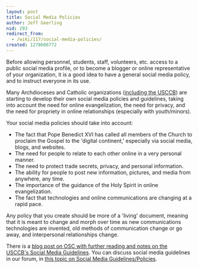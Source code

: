 ```yaml
---
layout: post
title: Social Media Policies
author: Jeff Geerling
nid: 293
redirect_from:
  - /wiki/117/social-media-policies/
created: 1278606772
---
```

<p>Before allowing personnel, students, staff, volunteers, etc. access to a public social media profile, or to become a blogger or online representative of your organization, it is a good idea to have a general social media policy, and to instruct everyone in its use.</p>
<p>Many Archdioceses and Catholic organizations (<a href="http://www.usccb.org/comm/social-media-guidelines.shtml">including the USCCB</a>) are starting to develop their own social media policies and guidelines, taking into account the need for online evangelization, the need for privacy, and the need for propriety in online relationships (especially with youth/minors).</p>
<p>Your social media policies should take into account:</p>
<ul>
<li>The fact that Pope Benedict XVI has called all members of the Church to proclaim the Gospel to the &#39;digital continent,&#39; especially via social media, blogs, and websites.</li>
<li>The need for people to relate to each other online in a very personal manner.</li>
<li>The need to protect trade secrets, privacy, and personal information.</li>
<li>The ability for people to post new information, pictures, and media from anywhere, any time.</li>
<li>The importance of the guidance of the Holy Spirit in online evangelization.</li>
<li>The fact that technologies and online communications are changing at a rapid pace.</li>
</ul>
<p>Any policy that you create should be more of a &#39;living&#39; document, meaning that it is meant to change and morph over time as new communications technologies are invented, old methods of communication change or go away, and interpersonal relationships change.</p>
<p>There is a <a href="http://www.opensourcecatholic.com/blog/oscatholic/usccb-social-media">blog&nbsp;post on OSC with further reading and notes on the USCCB&#39;s&nbsp;Social Media Guidelines</a>. You can discuss social media guidelines in our forum, in <a href="/forum/topics/287">this topic on Social Media Guidelines/Policies</a>.</p>

